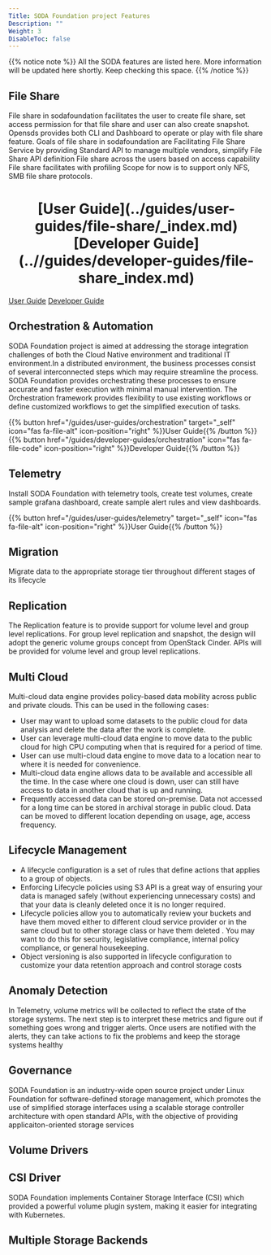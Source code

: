 ```yaml
---
Title: SODA Foundation project Features
Description: ""
Weight: 3
DisableToc: false
---
```


{{% notice note %}}
All the SODA features are listed here. More information  will be updated here shortly. Keep checking this space.
{{% /notice %}}

## File Share  

File share in sodafoundation facilitates the user to create file share, set access permission for that file share and user can also create snapshot. Opensds provides both CLI and Dashboard to operate or play with file share feature. Goals of file share in sodafoundation are Facilitating File Share Service by providing Standard API to manage multiple vendors, simplify File Share API definition File share across the users based on access capability File share facilitates with profiling Scope for now is to support only NFS, SMB file share protocols.
<br />
<h1 align="center">
[User Guide](../guides/user-guides/file-share/_index.md)
[Developer Guide](..//guides/developer-guides/file-share_index.md)
</h1>

[User Guide](../guides/user-guides/file-share/_index.md)
[Developer Guide](..//guides/developer-guides/file-share_index.md)

## Orchestration & Automation  

SODA Foundation project is aimed at addressing the storage integration challenges of both the Cloud Native environment and traditional IT environment.In a distributed environment, the business processes consist of several interconnected steps which may require streamline the process. SODA Foundation provides orchestrating these processes to ensure accurate and faster execution with minimal manual intervention. The Orchestration framework provides flexibility to use existing workflows or define customized workflows to get the simplified execution of tasks.

{{% button href="/guides/user-guides/orchestration" target="_self" icon="fas fa-file-alt" icon-position="right" %}}User Guide{{% /button %}}
{{% button href="/guides/developer-guides/orchestration" icon="fas fa-file-code" icon-position="right" %}}Developer Guide{{% /button %}}

## Telemetry  

Install SODA Foundation with telemetry tools, create test volumes, create sample grafana dashboard, create sample alert rules and view dashboards.

{{% button href="/guides/user-guides/telemetry" target="_self" icon="fas fa-file-alt" icon-position="right" %}}User Guide{{% /button %}}

## Migration  

Migrate data to the appropriate storage tier throughout different stages of its lifecycle

## Replication  

The Replication feature is to provide support for volume level and group level replications. For group level replication and snapshot, the design will adopt the generic volume groups concept from OpenStack Cinder.  APIs will be provided for volume level and group level replications.

## Multi Cloud  

Multi-cloud data engine provides policy-based data mobility across public and private clouds. This can be used in the following cases:  

- User may want to upload some datasets to the public cloud for data analysis and delete the data after the work is complete.
- User can leverage multi-cloud data engine to move data to the public cloud for high CPU computing when that is required for a period of time.
- User can use multi-cloud data engine to move data to a location near to where it is needed for convenience.
- Multi-cloud data engine allows data to be available and accessible all the time. In the case where one cloud is down, user can still have access to data in another cloud that is up and running.
- Frequently accessed data can be stored on-premise. Data not accessed for a long time can be stored in archival storage in public cloud. Data can be moved to different location depending on usage, age, access frequency.

## Lifecycle Management  

- A lifecycle configuration is a set of rules that define actions that applies to a group of objects.
- Enforcing Lifecycle policies using S3 API is a great way of ensuring your data is managed safely (without experiencing unnecessary costs) and that your data is cleanly deleted once it is no longer required.
- Lifecycle policies allow you to automatically review your buckets and have them moved either to different cloud service provider or in the same cloud but to other storage class or have them deleted . You may want to do this for security, legislative compliance, internal policy compliance, or general housekeeping.
- Object versioning is also supported in lifecycle configuration to customize your data retention approach and control storage costs

## Anomaly Detection  

In Telemetry, volume metrics will be collected to reflect the state of the storage systems. The next step is to interpret these metrics and figure out if something goes wrong and trigger alerts. Once users are notified with the alerts, they can take actions to fix the problems and keep the storage systems healthy  

## Governance  

SODA Foundation is an industry-wide open source project under Linux Foundation for software-defined storage management, which promotes the use of simplified storage interfaces using a scalable storage controller architecture with open standard APIs, with the objective of providing applicaiton-oriented storage services

## Volume Drivers  

## CSI Driver  

SODA Foundation implements Container Storage Interface (CSI) which provided a powerful volume plugin system, making it easier for integrating with Kubernetes.

## Multiple Storage Backends  




